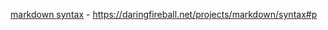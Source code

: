 [markdown syntax](https://daringfireball.net/projects/markdown/syntax#p) - https://daringfireball.net/projects/markdown/syntax#p
